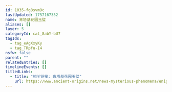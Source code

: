```yaml
---
id: 1035-fg8svm9c
lastUpdated: 1757167352
name: 肯塔基花园玉璧
aliases: []
layer: 5
categoryId: cat_8abY-bU7
tagIds:
  - tag_eAgXxyKy
  - tag_TRpfu-I4
nsfw: false
parent: ""
relatedEntries: []
timelineEvents: []
titledLinks:
  - title: "相关链接: 肯塔基花园玉璧"
    url: https://www.ancient-origins.net/news-mysterious-phenomena/enigmatic-artifact-possible-chinese-bi-disk-found-kentucky-garden-004110
---
```


